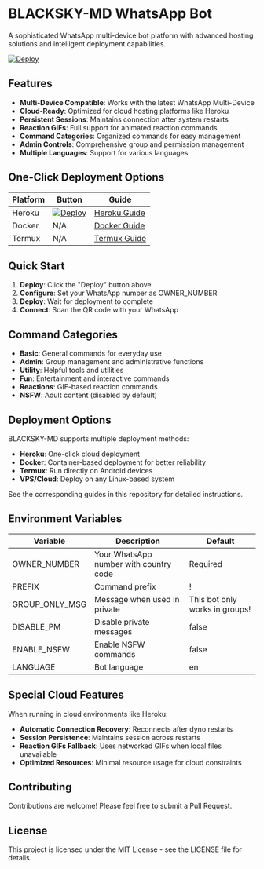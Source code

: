 # BLACKSKY-MD WhatsApp Bot

A sophisticated WhatsApp multi-device bot platform with advanced hosting solutions and intelligent deployment capabilities.

[![Deploy](https://www.herokucdn.com/deploy/button.svg)](https://heroku.com/deploy?template=https://github.com/madariss5/BLACKSKY)

## Features

- **Multi-Device Compatible**: Works with the latest WhatsApp Multi-Device
- **Cloud-Ready**: Optimized for cloud hosting platforms like Heroku
- **Persistent Sessions**: Maintains connection after system restarts
- **Reaction GIFs**: Full support for animated reaction commands
- **Command Categories**: Organized commands for easy management
- **Admin Controls**: Comprehensive group and permission management
- **Multiple Languages**: Support for various languages

## One-Click Deployment Options

| Platform | Button | Guide |
|----------|--------|-------|
| Heroku | [![Deploy](https://www.herokucdn.com/deploy/button.svg)](https://heroku.com/deploy?template=https://github.com/madariss5/BLACKSKY) | [Heroku Guide](HEROKU_SETUP_GUIDE.md) |
| Docker | N/A | [Docker Guide](DOCKER_DEPLOYMENT_GUIDE.md) |
| Termux | N/A | [Termux Guide](TERMUX_GUIDE.md) |

## Quick Start

1. **Deploy**: Click the "Deploy" button above
2. **Configure**: Set your WhatsApp number as OWNER_NUMBER
3. **Deploy**: Wait for deployment to complete
4. **Connect**: Scan the QR code with your WhatsApp

## Command Categories

- **Basic**: General commands for everyday use
- **Admin**: Group management and administrative functions
- **Utility**: Helpful tools and utilities
- **Fun**: Entertainment and interactive commands
- **Reactions**: GIF-based reaction commands
- **NSFW**: Adult content (disabled by default)

## Deployment Options

BLACKSKY-MD supports multiple deployment methods:

- **Heroku**: One-click cloud deployment
- **Docker**: Container-based deployment for better reliability
- **Termux**: Run directly on Android devices
- **VPS/Cloud**: Deploy on any Linux-based system

See the corresponding guides in this repository for detailed instructions.

## Environment Variables

| Variable | Description | Default |
|----------|-------------|---------|
| OWNER_NUMBER | Your WhatsApp number with country code | Required |
| PREFIX | Command prefix | ! |
| GROUP_ONLY_MSG | Message when used in private | This bot only works in groups! |
| DISABLE_PM | Disable private messages | false |
| ENABLE_NSFW | Enable NSFW commands | false |
| LANGUAGE | Bot language | en |

## Special Cloud Features

When running in cloud environments like Heroku:

- **Automatic Connection Recovery**: Reconnects after dyno restarts
- **Session Persistence**: Maintains session across restarts
- **Reaction GIFs Fallback**: Uses networked GIFs when local files unavailable
- **Optimized Resources**: Minimal resource usage for cloud constraints

## Contributing

Contributions are welcome! Please feel free to submit a Pull Request.

## License

This project is licensed under the MIT License - see the LICENSE file for details.